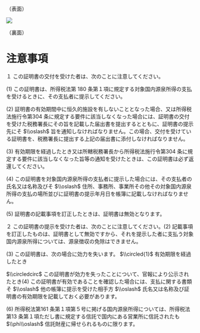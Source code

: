 （表面）

![](https://www.nta.go.jp/tmp/b19e4def-d33b-44ac-a949-b3d0120afd8a/images/6e480affa1f1f4af3a8d1357746fc381df1f2a192097c0137186357ab2e31aca.jpg)

（裏面）

# 注意事項

１ この証明書の交付を受けた者は、次のことに注意してください。

(1) この証明書は、所得税法第 180 条第１項に規定する対象国内源泉所得の支払を受けるときに、その支払者に提示してください。

(2) 証明書の有効期間中に恒久的施設を有しないこととなった場合、又は所得税法施行令第304 条に規定する要件に該当しなくなった場合には、証明書の交付を受けた税務署長にその旨を記載した届出書を提出するとともに、証明書の提示先にそ $\\oslash$ 旨を通知しなければなりません。この場合、交付を受けている証明書を、税務署長に提出する上記の届出書に添付しなければなりません。

(3) 有効期限を経過したとき又は所轄税務署長から所得税法施行令第304 条に規定する要件に該当しなくなった旨等の通知を受けたときは、この証明書は必ず返還してください。

(4) この証明書を対象国内源泉所得の支払者に提示した場合には、その支払者の氏名又は名称及びそ $\\oslash$ 住所、事務所、事業所その他その対象国内源泉所得の支払の場所並びに証明書の提示年月日を帳簿に記載しなければなりません。

(5) 証明書の記載事項を訂正したときは、証明書は無効となります。

２ この証明書の提示を受けた者は、次のことに注意してください。(2) 記載事項を訂正したものは、証明書として無効ですから、それを提示した者に支払う対象国内源泉所得については、源泉徴収の免除はできません。

(3) この証明書は、次の場合に効力を失います。 $\\circled{1}$ 有効期限を経過したとき

$\\circledcirc$ この証明書が効力を失ったことについて、官報により公示されたとき(4) この証明書が有効であることを確認した場合には、支払に関する書類そ $\\oslash$ 他の帳簿に提示を受けた相手方 $\\oslash$ 氏名又は名称及び証明書の有効期限を記載しておく必要があります。

(6) 所得税法第161 条第１項第５号に掲げる国内源泉所得については、所得税法第13 条第１項ただし書に規定する信託で国内にある営業所に信託されたも $\\phi\\oslash$ 信託財産に帰せられるものに限ります。